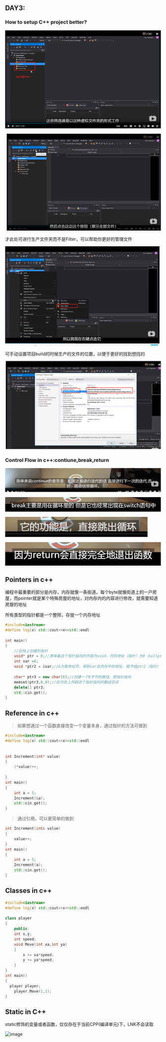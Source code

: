 ## DAY3:

### How to setup C++ project better?

![image](https://github.com/MeleeMegaRyan/UE4-C-Demo/blob/master/C%2B%2BLearningTrip2.0/Day3/Image/1_1.jpg)

![image](https://github.com/MeleeMegaRyan/UE4-C-Demo/blob/master/C%2B%2BLearningTrip2.0/Day3/Image/1_2.jpg)

才此处可进行生产文件夹而不是Filter，可以帮助你更好的管理文件

![image](https://github.com/MeleeMegaRyan/UE4-C-Demo/blob/master/C%2B%2BLearningTrip2.0/Day3/Image/1_3.jpg)

可手动设置项目build的时候生产的文件的位置，以便于更好的找到想找的

![image](https://github.com/MeleeMegaRyan/UE4-C-Demo/blob/master/C%2B%2BLearningTrip2.0/Day3/Image/1_4.jpg)

### Control Flow in c++:contiune,break,return

![image](https://github.com/MeleeMegaRyan/UE4-C-Demo/blob/master/C%2B%2BLearningTrip2.0/Day3/Image/2_1.jpg)

![image](https://github.com/MeleeMegaRyan/UE4-C-Demo/blob/master/C%2B%2BLearningTrip2.0/Day3/Image/2_2.jpg)

![image](https://github.com/MeleeMegaRyan/UE4-C-Demo/blob/master/C%2B%2BLearningTrip2.0/Day3/Image/2_3.jpg)

![image](https://github.com/MeleeMegaRyan/UE4-C-Demo/blob/master/C%2B%2BLearningTrip2.0/Day3/Image/2_4.jpg)

## Pointers in c++

编程中最重要的部分是内存，内存就像一条街道，每个byte就像街道上的一户房屋，而pointer就是某个特殊房屋的地址，对内存内的内容进行修改，就需要知道房屋的地址

所有类型的指针都是一个整除，存放一个内存地址



```c++
#include<iostream>
#define log(x) std::cout<<x<<std::endl

int main()
{
    //在栈上创建的指针
    void* ptr = 0;//意味着这个指针指向的内容为void，内存地址（指针）为0（nullptr）
    int var =8;
    void *ptr2 = &var;//&为取地址符，得到var在内存中的地址，赋予给ptr2（指针）
    
    char* ptr3 = new char[8];//创建一个8字节的数组，用指针指向
    memset(ptr3,0,8);//在内存上开辟这个指针指向的数组空间
    delete[] ptr3; 
    std::cin.get(); 
}
```

## Reference in c++

> 如果想通过一个函数直接改变一个变量本身，通过指针的方法可做到

```c++
#include<iostream>
#define log(x) std::cout<<x<<std::endl


int Increment(int* value)
{
    (*value)++;
    
}
int main()
{
    int a = 5;
    Increment(&a);
    std::cin.get(); 
}
```

> 通过引用，可以更简单的做到

```c++
int Increment(int& value)
{
    value++;
}
int main()
{
    int a = 5;
    Increment(a);
    std::cin.get();
}
```



## Classes in c++

```c++
#include<iostream>
#define log(x) std::cout<<x<<std::endl

class player
{
    public:
    int x,y;
    int speed;
    void Move(int xa,int ya)
    {
        x += xa*speed;
        y += ya*speed;
    }
}
int main()
{
  player player;
    player.Move(1,1);
}
```





## Static in C++

static修饰的变量或者函数，仅仅存在于当前CPP(编译单元)下，LNK不会读取

![image](https://github.com/MeleeMegaRyan/UE4-C-Demo/blob/master/C%2B%2BLearningTrip2.0/Day3/Image/3_1.jpg)
